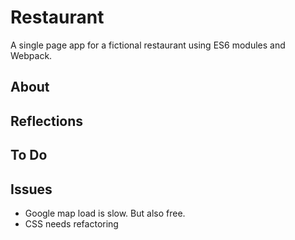 # Restaurant

A single page app for a fictional restaurant using ES6 modules and Webpack.

## About

## Reflections

## To Do

## Issues

- Google map load is slow. But also free.
- CSS needs refactoring
